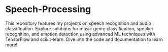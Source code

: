 # Speech-Processing
This repository features my projects on speech recognition and audio classification. Explore solutions for music genre classification, speaker recognition, and emotion detection using advanced ML techniques with TensorFlow and scikit-learn. Dive into the code and documentation to learn more!
